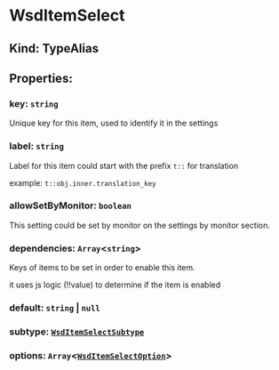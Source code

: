 # **WsdItemSelect**

## **Kind: TypeAlias**

## **Properties**:

### key: `string`

Unique key for this item, used to identify it in the settings

### label: `string`

Label for this item could start with the prefix `t::` for translation

example: `t::obj.inner.translation_key`

### allowSetByMonitor: `boolean`

This setting could be set by monitor on the settings by monitor section.

### dependencies: `Array`<`string`>

Keys of items to be set in order to enable this item.

it uses js logic (!!value) to determine if the item is enabled

### default: `string` | `null`

### subtype: [`WsdItemSelectSubtype`](./WsdItemSelectSubtype)

### options: `Array`<[`WsdItemSelectOption`](./WsdItemSelectOption)>

